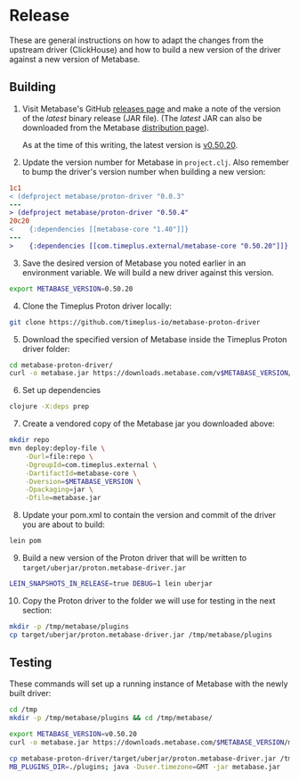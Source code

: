 # Release
These are general instructions on how to adapt the changes from the upstream driver (ClickHouse) and how to build a new version of the driver against a new version of Metabase.

## Building
1. Visit Metabase's GitHub [releases page](https://github.com/metabase/metabase/releases) and make a note of the version of the _latest_ binary release (JAR file).
(The _latest_ JAR can also be downloaded from the Metabase [distribution page](https://metabase.com/start/jar.html)).

   As at the time of this writing, the latest version is [v0.50.20](https://github.com/metabase/metabase/releases/tag/v0.50.20).

2. Update the version number for Metabase in `project.clj`. Also remember to bump the driver's version number when building a new version:
```diff
1c1
< (defproject metabase/proton-driver "0.0.3"
---
> (defproject metabase/proton-driver "0.50.4"
20c20
<    {:dependencies [[metabase-core "1.40"]]}
---
>    {:dependencies [[com.timeplus.external/metabase-core "0.50.20"]]}
```

3. Save the desired version of Metabase you noted earlier in an environment variable. We will build a new driver against this version.
```bash
export METABASE_VERSION=0.50.20
```

4. Clone the Timeplus Proton driver locally:
```bash
git clone https://github.com/timeplus-io/metabase-proton-driver
```

5. Download the specified version of Metabase inside the Timeplus Proton driver folder:
```bash
cd metabase-proton-driver/
curl -o metabase.jar https://downloads.metabase.com/v$METABASE_VERSION/metabase.jar
```

6. Set up dependencies
```bash
clojure -X:deps prep
```

7. Create a vendored copy of the Metabase jar you downloaded above:
```bash
mkdir repo
mvn deploy:deploy-file \
    -Durl=file:repo \
    -DgroupId=com.timeplus.external \
    -DartifactId=metabase-core \
    -Dversion=$METABASE_VERSION \
    -Dpackaging=jar \
    -Dfile=metabase.jar
```

8. Update your pom.xml to contain the version and commit of the driver you are about to build:
```bash
lein pom
```

9. Build a new version of the Proton driver that will be written to `target/uberjar/proton.metabase-driver.jar`
```bash
LEIN_SNAPSHOTS_IN_RELEASE=true DEBUG=1 lein uberjar
```

10. Copy the Proton driver to the folder we will use for testing in the next section:
```bash
mkdir -p /tmp/metabase/plugins
cp target/uberjar/proton.metabase-driver.jar /tmp/metabase/plugins
```


## Testing 
These commands will set up a running instance of Metabase with the newly built driver:

```bash
cd /tmp
mkdir -p /tmp/metabase/plugins && cd /tmp/metabase/

export METABASE_VERSION=v0.50.20
curl -o metabase.jar https://downloads.metabase.com/$METABASE_VERSION/metabase.jar

cp metabase-proton-driver/target/uberjar/proton.metabase-driver.jar /tmp/metabase/plugins
MB_PLUGINS_DIR=./plugins; java -Duser.timezone=GMT -jar metabase.jar
```

